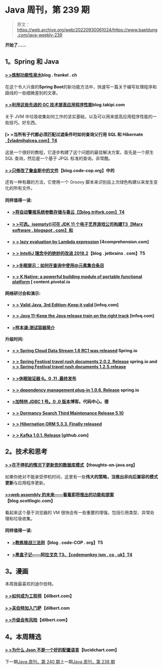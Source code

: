 # Java 周刊，第 239 期

> 原文：<https://web.archive.org/web/20220930061024/https://www.baeldung.com/java-weekly-239>

**开始了……**

## **1。Spring 和 Java**

#### [**> >炼制功能性泉水**](https://web.archive.org/web/20220926201311/https://blog.frankel.ch/refining-functional-spring/)blog . frankel . ch

在这个令人兴奋的**Spring Boot**的新功能方法中，快速写一篇关于编写处理程序和路线的一些细微差别的文章。

#### [**> >利用这些先进的 GC 技术提高应用程序性能**](https://web.archive.org/web/20220926201311/https://blog.takipi.com/improve-your-application-performance-with-garbage-collection-optimization/)blog.takipi.com

关于 JVM 中垃圾收集如何工作的坚实基础，以及可以用来提高应用程序性能的一些技巧。好东西。

#### [**> >当所有子代都必须匹配过滤条件时如何查询父行用 SQL 和 Hibernate**[【vladmihalcea.com】T4](https://web.archive.org/web/20220926201311/https://vladmihalcea.com/sql-query-parent-rows-all-children-match-filtering-criteria/)

这是一个很好的教程，它逐步构建了这个问题的最佳解决方案，首先是一个原生 SQL 查询，然后是一个基于 JPQL 标准的查询。非常酷。

#### [**> >只修改了詹金斯**中的文件](https://web.archive.org/web/20220926201311/http://blog.code-cop.org/2018/07/only-modified-files-in-jenkins.html)【blog.code-cop.org】中的

还有一种有趣的方法，它使用一个 Groovy 脚本来识别自上次绿色构建以来发生变化的所有文件。

#### **同样值得一读:**

*   #### [**>将自动警报系统参数存储与春云**【【blog.trifork.com】T4](https://web.archive.org/web/20220926201311/https://blog.trifork.com/2018/07/20/integrating-the-aws-parameter-store-with-spring-cloud/)

*   #### [**> >可选。isempty()可在 JDK 11 个电子艺界游戏公司构建**T3【Marx software . blogspot . com】和](https://web.archive.org/web/20220926201311/https://marxsoftware.blogspot.com/2018/07/optional-isempty-jdk-11.html)

*   #### [> > lazy evaluation by Lambda expression](https://web.archive.org/web/20220926201311/http://4comprehension.com/leveraging-lambda-expressions-for-lazy-evaluation-in-java/) [4comprehension.com]

*   #### [**> > IntelliJ 理念中的绝妙的改进 2018.2**](https://web.archive.org/web/20220926201311/https://blog.jetbrains.com/idea/2018/07/groovy-improvements-in-intellij-idea-2018-2/)【blog . jetbrains . com】T5

*   #### [**> >冬眠提示：如何在查询中使用@元素集合条目**](https://web.archive.org/web/20220926201311/https://www.thoughts-on-java.org/hibernate-tips-query-elementcollection/)

*   #### [**> > K Native: a powerful building module of portable functional platform**](https://web.archive.org/web/20220926201311/https://content.pivotal.io/blog/knative-powerful-building-blocks-for-a-portable-function-platform) [ content.pivotal.io

**网络研讨会和演示:**

*   #### **[> > Valid Java, 3rd Edition-Keep it valid](https://web.archive.org/web/20220926201311/https://www.infoq.com/presentations/effective-java-third-edition)** [infoq.com]

*   #### [**> > Java 11-Keep the Java release train on the right track**](https://web.archive.org/web/20220926201311/https://www.infoq.com/presentations/java-10-11) [infoq.com]

*   #### [**>样本课:测试容器简介**](https://web.archive.org/web/20220926201311/https://www.petrikainulainen.net/programming/testing/sample-lesson-introduction-to-testcontainers/)

**升级时间:**

*   #### [**> > Spring Cloud Data Stream 1.6 RC1 was released**](https://web.archive.org/web/20220926201311/https://spring.io/blog/2018/07/23/spring-cloud-data-flow-1-6-rc1-released) Spring.io

*   #### [**> > Spring Festival travel rush documents 2.0.2\. Release**](https://web.archive.org/web/20220926201311/https://spring.io/blog/2018/07/19/spring-rest-docs-2-0-2-release) spring.io and [**> > Spring Festival travel rush documents 1.2.5.release**](https://web.archive.org/web/20220926201311/https://spring.io/blog/2018/07/19/spring-rest-docs-1-2-5-release)

*   #### [**> >休眠验证器 6。0 .11 .最终发布**](https://web.archive.org/web/20220926201311/http://in.relation.to/2018/07/18/hibernate-validator-6011-final-out/)

*   #### [**> > dependency management plug-in 1.0.6\. Release**](https://web.archive.org/web/20220926201311/https://spring.io/blog/2018/07/18/dependency-management-plugin-1-0-6-release) spring.io

*   #### [**>加特林 JDBC 1 号。0 .0 版本**](https://web.archive.org/web/20220926201311/https://blog.codecentric.de/en/2018/07/gatling-jdbc-release-1-0-0/)博客。代码中心。德

*   #### [**> > Dormancy Search Third Maintenance Release 5.10**](https://web.archive.org/web/20220926201311/http://in.relation.to/2018/07/25/hibernate-search-5-10-3-Final/)

*   #### [**> > Hibernation ORM 5.3.3\. Finally released**](https://web.archive.org/web/20220926201311/http://in.relation.to/2018/07/24/hibernate-orm-533-final-out/)

*   #### [**> > Kafka 1.0.1\. Release**](https://web.archive.org/web/20220926201311/https://github.com/reactor/reactor-kafka/releases/tag/v1.0.1.RELEASE) [github.com]

## **2。技术和思考**

#### [**> >在不停机的情况下更新您的数据库模式**](https://web.archive.org/web/20220926201311/https://www.thoughts-on-java.org/update-database-schema-without-downtime/)【thoughts-on-java.org】

如果你绝对不能承受停机时间，这里有一些**伟大的策略，当推出非向后兼容的模式更新**与应用程序更新。

#### [**>>web assembly 的未来——看看即将推出的功能和提案**](https://web.archive.org/web/20220926201311/https://blog.scottlogic.com/2018/07/20/wasm-future.html)【blog.scottlogic.com】

看起来这个基于浏览器的 VM 很快会有一些重要的增强，包括引用类型、异常处理和垃圾收集。

#### **同样值得一读:**

*   #### **[>教练接战三法则](https://web.archive.org/web/20220926201311/http://blog.code-cop.org/2018/07/three-rules-of-coaching-engagement.html)**【blog . code-COP . org】T5

*   #### [**>黑盒子记——阿拉戈克** T3、【codemonkey ism . co . uk】T4](https://web.archive.org/web/20220926201311/https://codemonkeyism.co.uk/htb-aragog/)

## **3。漫画**

本周我最喜欢的迪尔伯特。

#### [**> >如何成为工程师**](https://web.archive.org/web/20220926201311/http://dilbert.com/strip/2018-07-21/)【dilbert.com】

#### [**> >呆伯特加入门萨**](https://web.archive.org/web/20220926201311/http://dilbert.com/strip/1992-02-05/)【dilbert.com

#### [**> >升级会有风险**](https://web.archive.org/web/20220926201311/http://dilbert.com/strip/1999-07-03/)【dilbert.com】

## **4。本周精选**

#### [**> >为什么 Json 不是一个好的配置语言**](https://web.archive.org/web/20220926201311/https://www.lucidchart.com/techblog/2018/07/16/why-json-isnt-a-good-configuration-language/)【lucidchart.com】

下一期[Java 周刊，第 240 期](/web/20220926201311/https://www.baeldung.com/java-weekly-240)上一期[Java 周刊，第 238 期](/web/20220926201311/https://www.baeldung.com/java-weekly-238)